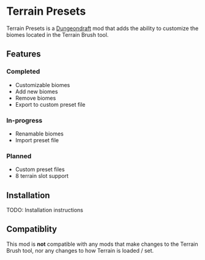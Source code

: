 # Terrain Presets
Terrain Presets is a [Dungeondraft](https://dungeondraft.net/) mod that adds the ability to customize the biomes located in the Terrain Brush tool.

## Features
### Completed
- Customizable biomes
- Add new biomes
- Remove biomes
- Export to custom preset file

### In-progress
- Renamable biomes
- Import preset file

### Planned
- Custom preset files
- 8 terrain slot support


## Installation
TODO: Installation instructions

## Compatiblity
This mod is **not** compatible with any mods that make changes to the Terrain Brush tool, nor 
any changes to how Terrain is loaded / set.